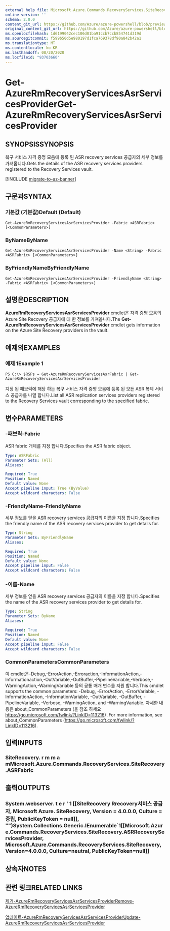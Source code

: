 ```yaml
---
external help file: Microsoft.Azure.Commands.RecoveryServices.SiteRecovery.dll-Help.xml
online version: ''
schema: 2.0.0
content_git_url: https://github.com/Azure/azure-powershell/blob/preview/src/ResourceManager/RecoveryServices.SiteRecovery/Commands.RecoveryServices.SiteRecovery/help/Get-AzureRmRecoveryServicesAsrServicesProvider.md
original_content_git_url: https://github.com/Azure/azure-powershell/blob/preview/src/ResourceManager/RecoveryServices.SiteRecovery/Commands.RecoveryServices.SiteRecovery/help/Get-AzureRmRecoveryServicesAsrServicesProvider.md
ms.openlocfilehash: 1d6199042cec106d81ba91ccb7ccb854741d319d
ms.sourcegitcommit: f599b50d5e980197d1fca769378df90a842b42a1
ms.translationtype: MT
ms.contentlocale: ko-KR
ms.lasthandoff: 08/20/2020
ms.locfileid: "93703660"
---
```

# <span data-ttu-id="59bbd-101">Get-AzureRmRecoveryServicesAsrServicesProvider</span><span class="sxs-lookup"><span data-stu-id="59bbd-101">Get-AzureRmRecoveryServicesAsrServicesProvider</span></span>

## <span data-ttu-id="59bbd-102">SYNOPSIS</span><span class="sxs-lookup"><span data-stu-id="59bbd-102">SYNOPSIS</span></span>
<span data-ttu-id="59bbd-103">복구 서비스 자격 증명 모음에 등록 된 ASR recovery services 공급자의 세부 정보를 가져옵니다.</span><span class="sxs-lookup"><span data-stu-id="59bbd-103">Gets the details of the ASR recovery services providers registered to the Recovery Services vault.</span></span>

[!INCLUDE [migrate-to-az-banner](../../includes/migrate-to-az-banner.md)]

## <span data-ttu-id="59bbd-104">구문과</span><span class="sxs-lookup"><span data-stu-id="59bbd-104">SYNTAX</span></span>

### <span data-ttu-id="59bbd-105">기본값 (기본값)</span><span class="sxs-lookup"><span data-stu-id="59bbd-105">Default (Default)</span></span>
```
Get-AzureRmRecoveryServicesAsrServicesProvider -Fabric <ASRFabric> [<CommonParameters>]
```

### <span data-ttu-id="59bbd-106">ByName</span><span class="sxs-lookup"><span data-stu-id="59bbd-106">ByName</span></span>
```
Get-AzureRmRecoveryServicesAsrServicesProvider -Name <String> -Fabric <ASRFabric> [<CommonParameters>]
```

### <span data-ttu-id="59bbd-107">ByFriendlyName</span><span class="sxs-lookup"><span data-stu-id="59bbd-107">ByFriendlyName</span></span>
```
Get-AzureRmRecoveryServicesAsrServicesProvider -FriendlyName <String> -Fabric <ASRFabric> [<CommonParameters>]
```

## <span data-ttu-id="59bbd-108">설명은</span><span class="sxs-lookup"><span data-stu-id="59bbd-108">DESCRIPTION</span></span>
<span data-ttu-id="59bbd-109">**AzureRmRecoveryServicesAsrServicesProvider** cmdlet은 자격 증명 모음의 Azure Site Recovery 공급자에 대 한 정보를 가져옵니다.</span><span class="sxs-lookup"><span data-stu-id="59bbd-109">The **Get-AzureRmRecoveryServicesAsrServicesProvider** cmdlet gets information on the Azure Site Recovery providers in the vault.</span></span>

## <span data-ttu-id="59bbd-110">예제의</span><span class="sxs-lookup"><span data-stu-id="59bbd-110">EXAMPLES</span></span>

### <span data-ttu-id="59bbd-111">예제 1</span><span class="sxs-lookup"><span data-stu-id="59bbd-111">Example 1</span></span>
```
PS C:\> $RSPs = Get-AzureRmRecoveryServicesAsrFabric | Get-AzureRmRecoveryServicesAsrServicesProvider
```

<span data-ttu-id="59bbd-112">지정 된 패브릭에 해당 하는 복구 서비스 자격 증명 모음에 등록 된 모든 ASR 복제 서비스 공급자를 나열 합니다.</span><span class="sxs-lookup"><span data-stu-id="59bbd-112">List all ASR replication services providers registered to the Recovery Services vault corresponding to the specified fabric.</span></span>

## <span data-ttu-id="59bbd-113">변수</span><span class="sxs-lookup"><span data-stu-id="59bbd-113">PARAMETERS</span></span>

### <span data-ttu-id="59bbd-114">-패브릭</span><span class="sxs-lookup"><span data-stu-id="59bbd-114">-Fabric</span></span>
<span data-ttu-id="59bbd-115">ASR fabric 개체를 지정 합니다.</span><span class="sxs-lookup"><span data-stu-id="59bbd-115">Specifies the ASR fabric object.</span></span>

```yaml
Type: ASRFabric
Parameter Sets: (All)
Aliases: 

Required: True
Position: Named
Default value: None
Accept pipeline input: True (ByValue)
Accept wildcard characters: False
```

### <span data-ttu-id="59bbd-116">-FriendlyName</span><span class="sxs-lookup"><span data-stu-id="59bbd-116">-FriendlyName</span></span>
<span data-ttu-id="59bbd-117">세부 정보를 얻을 ASR recovery services 공급자의 이름을 지정 합니다.</span><span class="sxs-lookup"><span data-stu-id="59bbd-117">Specifies the friendly name of the ASR recovery services provider to get details for.</span></span>

```yaml
Type: String
Parameter Sets: ByFriendlyName
Aliases: 

Required: True
Position: Named
Default value: None
Accept pipeline input: False
Accept wildcard characters: False
```

### <span data-ttu-id="59bbd-118">-이름</span><span class="sxs-lookup"><span data-stu-id="59bbd-118">-Name</span></span>
<span data-ttu-id="59bbd-119">세부 정보를 얻을 ASR recovery services 공급자의 이름을 지정 합니다.</span><span class="sxs-lookup"><span data-stu-id="59bbd-119">Specifies the name of the ASR recovery services provider to get details for.</span></span>

```yaml
Type: String
Parameter Sets: ByName
Aliases: 

Required: True
Position: Named
Default value: None
Accept pipeline input: False
Accept wildcard characters: False
```

### <span data-ttu-id="59bbd-120">CommonParameters</span><span class="sxs-lookup"><span data-stu-id="59bbd-120">CommonParameters</span></span>
<span data-ttu-id="59bbd-121">이 cmdlet은-Debug,-ErrorAction,-Erroraction,-InformationAction,-Informationaction,-OutVariable,-OutBuffer,-PipelineVariable,-Verbose,-WarningAction,-WarningVariable 등의 공통 매개 변수를 지원 합니다.</span><span class="sxs-lookup"><span data-stu-id="59bbd-121">This cmdlet supports the common parameters: -Debug, -ErrorAction, -ErrorVariable, -InformationAction, -InformationVariable, -OutVariable, -OutBuffer, -PipelineVariable, -Verbose, -WarningAction, and -WarningVariable.</span></span> <span data-ttu-id="59bbd-122">자세한 내용은 about_CommonParameters (을 참조 하세요 https://go.microsoft.com/fwlink/?LinkID=113216) .</span><span class="sxs-lookup"><span data-stu-id="59bbd-122">For more information, see about_CommonParameters (https://go.microsoft.com/fwlink/?LinkID=113216).</span></span>

## <span data-ttu-id="59bbd-123">입력</span><span class="sxs-lookup"><span data-stu-id="59bbd-123">INPUTS</span></span>

### <span data-ttu-id="59bbd-124">SiteRecovery. r m m a m</span><span class="sxs-lookup"><span data-stu-id="59bbd-124">Microsoft.Azure.Commands.RecoveryServices.SiteRecovery.ASRFabric</span></span>

## <span data-ttu-id="59bbd-125">출력</span><span class="sxs-lookup"><span data-stu-id="59bbd-125">OUTPUTS</span></span>

### <span data-ttu-id="59bbd-126">System.webserver. t e r ' 1 [[SiteRecovery Rrecovery서비스 공급자, Microsoft Azure. SiteRecovery, Version = 4.0.0.0, Culture = 중립, PublicKeyToken = null]], "")</span><span class="sxs-lookup"><span data-stu-id="59bbd-126">System.Collections.Generic.IEnumerable\`1[[Microsoft.Azure.Commands.RecoveryServices.SiteRecovery.ASRRecoveryServicesProvider, Microsoft.Azure.Commands.RecoveryServices.SiteRecovery, Version=4.0.0.0, Culture=neutral, PublicKeyToken=null]]</span></span>

## <span data-ttu-id="59bbd-127">상속자</span><span class="sxs-lookup"><span data-stu-id="59bbd-127">NOTES</span></span>

## <span data-ttu-id="59bbd-128">관련 링크</span><span class="sxs-lookup"><span data-stu-id="59bbd-128">RELATED LINKS</span></span>

[<span data-ttu-id="59bbd-129">제거-AzureRmRecoveryServicesAsrServicesProvider</span><span class="sxs-lookup"><span data-stu-id="59bbd-129">Remove-AzureRmRecoveryServicesAsrServicesProvider</span></span>](./Remove-AzureRmRecoveryServicesAsrServicesProvider.md)

[<span data-ttu-id="59bbd-130">업데이트-AzureRmRecoveryServicesAsrServicesProvider</span><span class="sxs-lookup"><span data-stu-id="59bbd-130">Update-AzureRmRecoveryServicesAsrServicesProvider</span></span>](./Update-AzureRmRecoveryServicesAsrServicesProvider.md)
